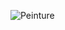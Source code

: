 ![Peinture](https://www.christies.com/img/LotImages/2017/NYR/2017_NYR_15004_0031A_000(joan_miro_peinture).jpg)

